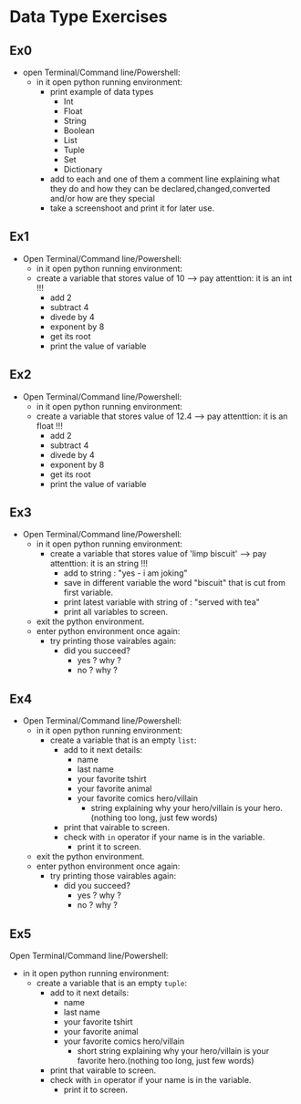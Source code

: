 # Data Type Exercises

## Ex0

- open Terminal/Command line/Powershell:
  - in it open python running environment:
    - print example of data types
      - Int
      - Float
      - String
      - Boolean
      - List
      - Tuple
      - Set
      - Dictionary
    - add to each and one of them a comment line explaining what they do and how they can be declared,changed,converted and/or how are they special
    - take a screenshoot and print it for later use.


## Ex1

- Open Terminal/Command line/Powershell:
  - in it open python running environment:
  - create a variable that stores value of 10 --> pay attenttion: it is an int !!!
    - add 2
    - subtract 4
    - divede by 4
    - exponent by 8
    - get its root
    - print the value of variable


## Ex2

- Open Terminal/Command line/Powershell:
  - in it open python running environment:
  - create a variable that stores value of 12.4 --> pay attenttion: it is an float !!!
    - add 2
    - subtract 4
    - divede by 4
    - exponent by 8
    - get its root
    - print the value of variable

## Ex3

- Open Terminal/Command line/Powershell:
  - in it open python running environment:
    - create a variable that stores value of 'limp biscuit' --> pay attenttion: it is an string !!!
      - add to string : "yes  - i am joking"
      - save in different variable the word "biscuit" that is cut from first variable.
      - print latest variable with string of : "served with tea"
      - print all variables to screen.
  - exit the python environment.
  - enter python environment once again:
    - try printing those vairables again:
      - did you succeed?
        - yes ? why ?
        - no  ? why ? 


## Ex4

- Open Terminal/Command line/Powershell:
  - in it open python running environment:
    - create a variable that is an empty `list`:
      - add to it next details:
        - name
        - last name
        - your favorite tshirt
        - your favorite animal
        - your favorite comics hero/villain
          - string explaining why your hero/villain is your hero.(nothing too long, just few words)
      - print that vairable to screen.
      - check with `in` operator if your name is in the variable.
        - print it to screen.
  - exit the python environment.
  - enter python environment once again:
    - try printing those vairables again:
      - did you succeed?
        - yes ? why ?
        - no  ? why ? 


## Ex5

 Open Terminal/Command line/Powershell:
  - in it open python running environment:
    - create a variable that is an empty `tuple`:
      - add to it next details:
        - name
        - last name
        - your favorite tshirt
        - your favorite animal
        - your favorite comics hero/villain
          - short string explaining why your hero/villain is your favorite hero.(nothing too long, just few words)
      - print that vairable to screen.
      - check with `in` operator if your name is in the variable.
        - print it to screen.